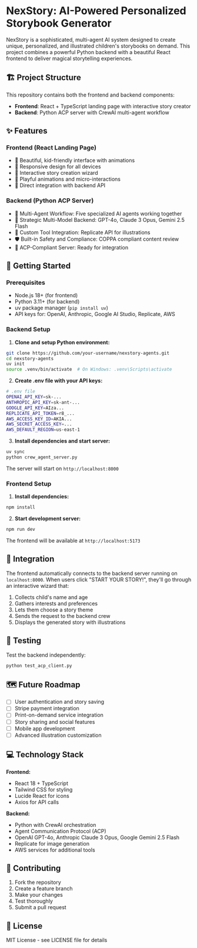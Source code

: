 # NexStory: AI-Powered Personalized Storybook Generator

NexStory is a sophisticated, multi-agent AI system designed to create unique, personalized, and illustrated children's storybooks on demand. This project combines a powerful Python backend with a beautiful React frontend to deliver magical storytelling experiences.

## 🏗️ Project Structure

This repository contains both the frontend and backend components:

- **Frontend**: React + TypeScript landing page with interactive story creator
- **Backend**: Python ACP server with CrewAI multi-agent workflow

## ✨ Features

### Frontend (React Landing Page)
- 🎨 Beautiful, kid-friendly interface with animations
- 📱 Responsive design for all devices  
- 🎪 Interactive story creation wizard
- 🌈 Playful animations and micro-interactions
- 🔗 Direct integration with backend API

### Backend (Python ACP Server)
- 🤖 Multi-Agent Workflow: Five specialized AI agents working together
- 🧠 Strategic Multi-Model Backend: GPT-4o, Claude 3 Opus, Gemini 2.5 Flash
- 🎨 Custom Tool Integration: Replicate API for illustrations
- 🛡️ Built-in Safety and Compliance: COPPA compliant content review
- 🔌 ACP-Compliant Server: Ready for integration

## 🚀 Getting Started

### Prerequisites
- Node.js 18+ (for frontend)
- Python 3.11+ (for backend)
- uv package manager (`pip install uv`)
- API keys for: OpenAI, Anthropic, Google AI Studio, Replicate, AWS

### Backend Setup

1. **Clone and setup Python environment:**
```bash
git clone https://github.com/your-username/nexstory-agents.git
cd nexstory-agents
uv init
source .venv/bin/activate  # On Windows: .venv\Scripts\activate
```

2. **Create .env file with your API keys:**
```bash
# .env file
OPENAI_API_KEY=sk-...
ANTHROPIC_API_KEY=sk-ant-...
GOOGLE_API_KEY=AIza...
REPLICATE_API_TOKEN=r8_...
AWS_ACCESS_KEY_ID=AKIA...
AWS_SECRET_ACCESS_KEY=...
AWS_DEFAULT_REGION=us-east-1
```

3. **Install dependencies and start server:**
```bash
uv sync
python crew_agent_server.py
```

The server will start on `http://localhost:8000`

### Frontend Setup

1. **Install dependencies:**
```bash
npm install
```

2. **Start development server:**
```bash
npm run dev
```

The frontend will be available at `http://localhost:5173`

## 🔗 Integration

The frontend automatically connects to the backend server running on `localhost:8000`. When users click "START YOUR STORY!", they'll go through an interactive wizard that:

1. Collects child's name and age
2. Gathers interests and preferences  
3. Lets them choose a story theme
4. Sends the request to the backend crew
5. Displays the generated story with illustrations

## 🧪 Testing

Test the backend independently:
```bash
python test_acp_client.py
```

## 🗺️ Future Roadmap

- [ ] User authentication and story saving
- [ ] Stripe payment integration
- [ ] Print-on-demand service integration
- [ ] Story sharing and social features
- [ ] Mobile app development
- [ ] Advanced illustration customization

## 💻 Technology Stack

**Frontend:**
- React 18 + TypeScript
- Tailwind CSS for styling
- Lucide React for icons
- Axios for API calls

**Backend:**
- Python with CrewAI orchestration
- Agent Communication Protocol (ACP)
- OpenAI GPT-4o, Anthropic Claude 3 Opus, Google Gemini 2.5 Flash
- Replicate for image generation
- AWS services for additional tools

## 🤝 Contributing

1. Fork the repository
2. Create a feature branch
3. Make your changes
4. Test thoroughly
5. Submit a pull request

## 📄 License

MIT License - see LICENSE file for details
